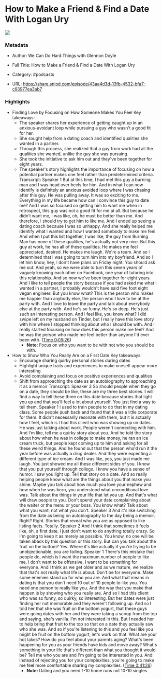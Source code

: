 # How to Make a Friend & Find a Date With Logan Ury

![](https://wsrv.nl/?url=https%3A%2F%2Fmegaphone.imgix.net%2Fpodcasts%2Fbc93ecf4-a4a0-11eb-95c0-33e0e555df4e%2Fimage%2FWCDHT_Cover1800.jpg%3Fixlib%3Drails-4.3.1%26max-w%3D3000%26max-h%3D3000%26fit%3Dcrop%26auto%3Dformat%2Ccompress&w=100&h=100)

### Metadata

- Author: We Can Do Hard Things with Glennon Doyle
- Full Title: How to Make a Friend & Find a Date With Logan Ury
- Category: #podcasts



- URL: https://share.snipd.com/episode/43aa4d3d-13fb-4532-bfa7-c63977ea3ab7

### Highlights

- Finding Love by Focusing on How Someone Makes You Feel
  Key takeaways:
  - The speaker shares her experience of getting caught up in an anxious-avoidant loop while pursuing a guy who wasn't a good fit for her.
  - She sought help from a dating coach and identified qualities she wanted in a partner.
  - Through this process, she realized that a guy from work had all the qualities she wanted, unlike the guy she was pursuing.
  - She took the initiative to ask him out and they've been together for eight years.
  - The speaker's story highlights the importance of focusing on how a potential partner makes one feel rather than predetermined criteria.
  Transcript:
  Speaker 1
  But at this time, I had met this guy a burning man and I was head over heels for him. And in what I can now identify is definitely an anxious avoided loop where I was chasing after this guy. He was pulling away. It was so exciting to me. Everything in my life became how can I convince this guy to date me? And I was so focused on getting him to want me when in retrospect, this guy was not a good fit for me at all. But because he didn't want me, I was like, oh, he must be better than me. And therefore, I should try to get him to like me. And I ended up seeing a dating coach because I was so unhappy. And she really helped me identify what I wanted and how I wanted somebody to make me feel. And when I put this list together, I was like, the guy from Burning Man has none of these qualities, he's actually not very nice. But this guy at work, he has all of these qualities. He makes me feel appreciated, desired. He makes me laugh. We're a team. And so I determined that I was going to turn him into my boyfriend. And so I let him know, hey, I don't have plans on Friday night. You should ask me out. And yeah, so we were able to turn this seven years of vaguely knowing each other on Facebook, one year of tutoring into this relationship. And so now we've been together for eight years. And I like to tell people the story because if you had asked me what I wanted in a partner, I probably wouldn't have said five foot eight vegan engineer. But you know what? This is the person who makes me happier than anybody else, the person who I love to be at the party with. And I love to leave the party and talk about everybody else at the party with. And he's so funny. He's so deep. He's just such an interesting person. And I feel like, you know what? I did swipe left on my husband on Tinder, but I really have this love story with him where I stopped thinking about who I should be with. And I really started focusing on how does this person make me feel? And he was the person who made me feel better than anyone I'd ever been with. ([Time 0:05:26](https://share.snipd.com/snip/a71c9149-f6f2-4ae0-ab85-2bdfdd3863fe))
    - **Note:** Focus on who you want to be with not who you should be with.
- How to Show Who You Really Are on a First Date
  Key takeaways:
  - Encourage sharing quirky personal stories during dates
  - Highlight unique traits and experiences to make oneself appear more interesting
  - Avoid complaining and focus on positive experiences and qualities
  - Shift from approaching the date as an autobiography to approaching it as a memoir
  Transcript:
  Speaker 3
  So should people when they go on a date, they should be like, these are my three best stories. I will find a way to tell these three on this date because stories that light you up and that you'll feel a lot about yourself. You just find a way to tell them.
  Speaker 1
  I used to train people to do that in my dating class. Some people push back and found that it was a little corporate for them. It didn't necessarily resonate with them, but it is actually how I feel, which is I had this client who was showing up on dates. He was just talking about work. People weren't connecting with him. And I'm like, tell me a quirky story about you. And he told the story about how when he was in college to make money, he ran an ice cream truck, but people kept coming up to him and asking for all these weird things. And he found out that the person who'd run it the year before was actually a drug dealer. And they were expecting a different type of ice cream. And I was like, yes, you just made me laugh. You just showed me all these different sides of you. I know that you put yourself through college. I know you have a sense of humor. I saw you light up. Tell that story on a date. And so really helping people know what are the things about you that make you shine. Maybe you talk about how much you love your nephew and how when he was born, you understood what unconditional love was. Talk about the things in your life that let you up. And that's what will draw people to you. Don't spend your date complaining about the waiter or the menu or your boss. You know what? Talk about what you want, not what you don't.
  Speaker 3
  And it's like switching from the date as being on autobiography to the day being a memoir. Right? Right. Stories that reveal who you are as opposed to like listing facts. Totally.
  Speaker 2
  And I think that sometimes it feels like, oh, a first date, I just don't want to do anything totally crazy. So I'm going to keep it as merely as possible. You know, no one will be taken aback by this question or this story. But can you talk about the fruit on the bottom? Yes. Where it's like actually if you're trying to be unobjectionable, you are failing.
  Speaker 1
  There's this mistake that people do, which is I want the maximum number of people to like me. I don't want to be offensive. I want to be something for everyone. And I think as we get older and as we mature, we realize that that's not really what life is about. Don't be for everyone. Make some enemies stand up for who you are. And what that means in dating is that you don't need 10 out of 10 people to like you. You need one person to really like you. And the way that you make that happen is by showing who you really are. And so I had this client who was so funny, so quirky, so interesting. But her dates were just finding her not memorable and they weren't following up. And so I told her that she was fruit on the bottom yogurt, that these guys were going dates with her and they were taking a scoop from the top and saying, she's vanilla. I'm not interested in this. But I needed her to help bring that fruit to the top so that on a date they actually saw who she was. And so if you're listening to this and you feel like you might be fruit on the bottom yogurt, let's work on that. What are your hot takes? How do you feel about your parents aging? What's been happening for you as your friends have kids and move away? What's something in your life that's different than what you thought it would be? Tell me who you are and I'm going to be interested in you. And instead of rejecting you for your complexities, you're going to make me feel more comfortable sharing my complexities. ([Time 0:41:26](https://share.snipd.com/snip/04a8f3e3-fce3-4058-820f-7c01c9c3550d))
    - **Note:** Dating and you need 1-10 home runs not 10-10 singles
